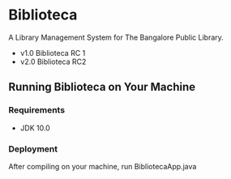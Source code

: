 # Biblioteca #
A Library Management System for The Bangalore Public Library.

 * v1.0 Biblioteca RC 1
 * v2.0 Biblioteca RC2

## Running Biblioteca on Your Machine ##

### Requirements ###
* JDK 10.0

### Deployment ###
After compiling on your machine, run BibliotecaApp.java
